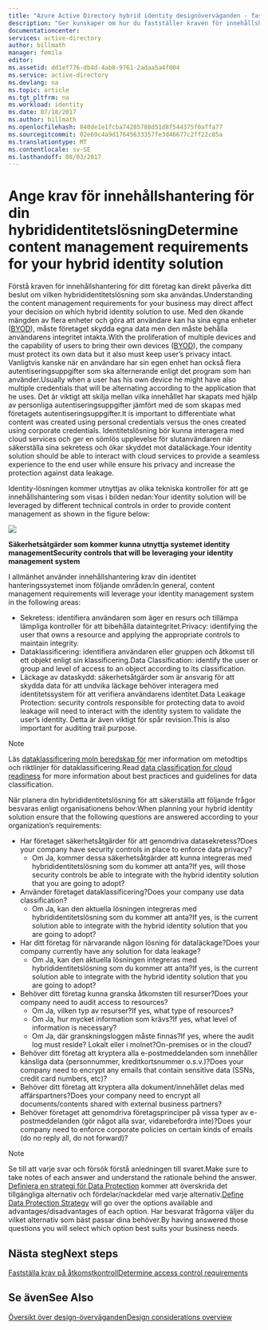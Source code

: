 ```yaml
---
title: "Azure Active Directory hybrid identity designöverväganden - fastställa kraven för innehållshantering | Microsoft Docs"
description: "Ger kunskaper om hur du fastställer kraven för innehållshantering i ditt företag. Vanligtvis kanske när en användare har sin egen enhet han också flera autentiseringsuppgifter som ska alternerande enligt det program som han använder. Det är viktigt att skilja mellan vilka innehållet har skapats med hjälp av personliga autentiseringsuppgifter jämfört med de som skapas med företagets autentiseringsuppgifter. Identitetslösning bör kunna interagera med cloud services och ger en sömlös upplevelse för slutanvändaren när säkerställa sina sekretess och ökar skyddet mot dataläckage."
documentationcenter: 
services: active-directory
author: billmath
manager: femila
editor: 
ms.assetid: dd1ef776-db4d-4ab8-9761-2adaa5a4f004
ms.service: active-directory
ms.devlang: na
ms.topic: article
ms.tgt_pltfrm: na
ms.workload: identity
ms.date: 07/18/2017
ms.author: billmath
ms.openlocfilehash: 840de1e1fcba74285788d51d8f544375f0affa77
ms.sourcegitcommit: 02e69c4a9d17645633357fe3d46677c2ff22c85a
ms.translationtype: MT
ms.contentlocale: sv-SE
ms.lasthandoff: 08/03/2017
---
```

# <a name="determine-content-management-requirements-for-your-hybrid-identity-solution"></a><span data-ttu-id="a1e97-106">Ange krav för innehållshantering för din hybrididentitetslösning</span><span class="sxs-lookup"><span data-stu-id="a1e97-106">Determine content management requirements for your hybrid identity solution</span></span>
<span data-ttu-id="a1e97-107">Förstå kraven för innehållshantering för ditt företag kan direkt påverka ditt beslut om vilken hybrididentitetslösning som ska användas.</span><span class="sxs-lookup"><span data-stu-id="a1e97-107">Understanding the content management requirements for your business may direct affect your decision on which hybrid identity solution to use.</span></span> <span data-ttu-id="a1e97-108">Med den ökande mängden av flera enheter och göra att användare kan ha sina egna enheter ([BYOD](http://aka.ms/byodcg)), måste företaget skydda egna data men den måste behålla användarens integritet intakta.</span><span class="sxs-lookup"><span data-stu-id="a1e97-108">With the proliferation of multiple devices and the capability of users to bring their own devices ([BYOD](http://aka.ms/byodcg)), the company must protect its own data but it also must keep user’s privacy intact.</span></span> <span data-ttu-id="a1e97-109">Vanligtvis kanske när en användare har sin egen enhet han också flera autentiseringsuppgifter som ska alternerande enligt det program som han använder.</span><span class="sxs-lookup"><span data-stu-id="a1e97-109">Usually when a user has his own device he might have also multiple credentials that will be alternating according to the application that he uses.</span></span> <span data-ttu-id="a1e97-110">Det är viktigt att skilja mellan vilka innehållet har skapats med hjälp av personliga autentiseringsuppgifter jämfört med de som skapas med företagets autentiseringsuppgifter.</span><span class="sxs-lookup"><span data-stu-id="a1e97-110">It is important to differentiate what content was created using personal credentials versus the ones created using corporate credentials.</span></span> <span data-ttu-id="a1e97-111">Identitetslösning bör kunna interagera med cloud services och ger en sömlös upplevelse för slutanvändaren när säkerställa sina sekretess och ökar skyddet mot dataläckage.</span><span class="sxs-lookup"><span data-stu-id="a1e97-111">Your identity solution should be able to interact with cloud services to provide a seamless experience to the end user while ensure his privacy and increase the protection against data leakage.</span></span> 

<span data-ttu-id="a1e97-112">Identity-lösningen kommer utnyttjas av olika tekniska kontroller för att ge innehållshantering som visas i bilden nedan:</span><span class="sxs-lookup"><span data-stu-id="a1e97-112">Your identity solution will be leveraged by different technical controls in order to provide content management as shown in the figure below:</span></span>

![](./media/hybrid-id-design-considerations/securitycontrols.png)

<span data-ttu-id="a1e97-113">**Säkerhetsåtgärder som kommer kunna utnyttja systemet identity management**</span><span class="sxs-lookup"><span data-stu-id="a1e97-113">**Security controls that will be leveraging your identity management system**</span></span>

<span data-ttu-id="a1e97-114">I allmänhet använder innehållshantering krav din identitet hanteringssystemet inom följande områden:</span><span class="sxs-lookup"><span data-stu-id="a1e97-114">In general, content management requirements will leverage your identity management system in the following areas:</span></span>

* <span data-ttu-id="a1e97-115">Sekretess: identifiera användaren som äger en resurs och tillämpa lämpliga kontroller för att bibehålla dataintegritet.</span><span class="sxs-lookup"><span data-stu-id="a1e97-115">Privacy: identifying the user that owns a resource and applying the appropriate controls to maintain integrity.</span></span>
* <span data-ttu-id="a1e97-116">Dataklassificering: identifiera användaren eller gruppen och åtkomst till ett objekt enligt sin klassificering.</span><span class="sxs-lookup"><span data-stu-id="a1e97-116">Data Classification: identify the user or group and level of access to an object according to its classification.</span></span> 
* <span data-ttu-id="a1e97-117">Läckage av dataskydd: säkerhetsåtgärder som är ansvarig för att skydda data för att undvika läckage behöver interagera med identitetssystem för att verifiera användarens identitet.</span><span class="sxs-lookup"><span data-stu-id="a1e97-117">Data Leakage Protection: security controls responsible for protecting data to avoid leakage will need to interact with the identity system to validate the user’s identity.</span></span> <span data-ttu-id="a1e97-118">Detta är även viktigt för spår revision.</span><span class="sxs-lookup"><span data-stu-id="a1e97-118">This is also important for auditing trail purpose.</span></span>

> [!NOTE]
> <span data-ttu-id="a1e97-119">Läs [dataklassificering moln beredskap för](http://download.microsoft.com/download/0/A/3/0A3BE969-85C5-4DD2-83B6-366AA71D1FE3/Data-Classification-for-Cloud-Readiness.pdf) mer information om metodtips och riktlinjer för dataklassificering.</span><span class="sxs-lookup"><span data-stu-id="a1e97-119">Read [data classification for cloud readiness](http://download.microsoft.com/download/0/A/3/0A3BE969-85C5-4DD2-83B6-366AA71D1FE3/Data-Classification-for-Cloud-Readiness.pdf) for more information about best practices and guidelines for data classification.</span></span>
> 
> 

<span data-ttu-id="a1e97-120">När planera din hybrididentitetslösning för att säkerställa att följande frågor besvaras enligt organisationens behov:</span><span class="sxs-lookup"><span data-stu-id="a1e97-120">When planning your hybrid identity solution ensure that the following questions are answered according to your organization’s requirements:</span></span>

* <span data-ttu-id="a1e97-121">Har företaget säkerhetsåtgärder för att genomdriva datasekretess?</span><span class="sxs-lookup"><span data-stu-id="a1e97-121">Does your company have security controls in place to enforce data privacy?</span></span>
  * <span data-ttu-id="a1e97-122">Om Ja, kommer dessa säkerhetsåtgärder att kunna integreras med hybrididentitetslösning som du kommer att anta?</span><span class="sxs-lookup"><span data-stu-id="a1e97-122">If yes, will those security controls be able to integrate with the hybrid identity solution that you are going to adopt?</span></span>
* <span data-ttu-id="a1e97-123">Använder företaget dataklassificering?</span><span class="sxs-lookup"><span data-stu-id="a1e97-123">Does your company use data classification?</span></span>
  * <span data-ttu-id="a1e97-124">Om Ja, kan den aktuella lösningen integreras med hybrididentitetslösning som du kommer att anta?</span><span class="sxs-lookup"><span data-stu-id="a1e97-124">If yes, is the current solution able to integrate with the hybrid identity solution that you are going to adopt?</span></span>
* <span data-ttu-id="a1e97-125">Har ditt företag för närvarande någon lösning för dataläckage?</span><span class="sxs-lookup"><span data-stu-id="a1e97-125">Does your company currently have any solution for data leakage?</span></span> 
  * <span data-ttu-id="a1e97-126">Om Ja, kan den aktuella lösningen integreras med hybrididentitetslösning som du kommer att anta?</span><span class="sxs-lookup"><span data-stu-id="a1e97-126">If yes, is the current solution able to integrate with the hybrid identity solution that you are going to adopt?</span></span>
* <span data-ttu-id="a1e97-127">Behöver ditt företag kunna granska åtkomsten till resurser?</span><span class="sxs-lookup"><span data-stu-id="a1e97-127">Does your company need to audit access to resources?</span></span>
  * <span data-ttu-id="a1e97-128">Om Ja, vilken typ av resurser?</span><span class="sxs-lookup"><span data-stu-id="a1e97-128">If yes, what type of resources?</span></span>
  * <span data-ttu-id="a1e97-129">Om Ja, hur mycket information som krävs?</span><span class="sxs-lookup"><span data-stu-id="a1e97-129">If yes, what level of information is necessary?</span></span>
  * <span data-ttu-id="a1e97-130">Om Ja, där granskningsloggen måste finnas?</span><span class="sxs-lookup"><span data-stu-id="a1e97-130">If yes, where the audit log must reside?</span></span> <span data-ttu-id="a1e97-131">Lokalt eller i molnet?</span><span class="sxs-lookup"><span data-stu-id="a1e97-131">On-premises or in the cloud?</span></span>
* <span data-ttu-id="a1e97-132">Behöver ditt företag att kryptera alla e-postmeddelanden som innehåller känsliga data (personnummer, kreditkortsnummer o.s.v.)?</span><span class="sxs-lookup"><span data-stu-id="a1e97-132">Does your company need to encrypt any emails that contain sensitive data (SSNs, credit card numbers, etc)?</span></span>
* <span data-ttu-id="a1e97-133">Behöver ditt företag att kryptera alla dokument/innehållet delas med affärspartners?</span><span class="sxs-lookup"><span data-stu-id="a1e97-133">Does your company need to encrypt all documents/contents shared with external business partners?</span></span>
* <span data-ttu-id="a1e97-134">Behöver företaget att genomdriva företagsprinciper på vissa typer av e-postmeddelanden (gör något alla svar, vidarebefordra inte)?</span><span class="sxs-lookup"><span data-stu-id="a1e97-134">Does your company need to enforce corporate policies on certain kinds of emails (do no reply all, do not forward)?</span></span>

> [!NOTE]
> <span data-ttu-id="a1e97-135">Se till att varje svar och försök förstå anledningen till svaret.</span><span class="sxs-lookup"><span data-stu-id="a1e97-135">Make sure to take notes of each answer and understand the rationale behind the answer.</span></span> <span data-ttu-id="a1e97-136">[Definiera en strategi för Data Protection](active-directory-hybrid-identity-design-considerations-data-protection-strategy.md) kommer att överskrida det tillgängliga alternativ och fördelar/nackdelar med varje alternativ.</span><span class="sxs-lookup"><span data-stu-id="a1e97-136">[Define Data Protection Strategy](active-directory-hybrid-identity-design-considerations-data-protection-strategy.md) will go over the options available and advantages/disadvantages of each option.</span></span>  <span data-ttu-id="a1e97-137">Har besvarat frågorna väljer du vilket alternativ som bäst passar dina behöver.</span><span class="sxs-lookup"><span data-stu-id="a1e97-137">By having answered those questions you will select which option best suits your business needs.</span></span>
> 
> 

## <a name="next-steps"></a><span data-ttu-id="a1e97-138">Nästa steg</span><span class="sxs-lookup"><span data-stu-id="a1e97-138">Next steps</span></span>
[<span data-ttu-id="a1e97-139">Fastställa krav på åtkomstkontroll</span><span class="sxs-lookup"><span data-stu-id="a1e97-139">Determine access control requirements</span></span>](active-directory-hybrid-identity-design-considerations-accesscontrol-requirements.md)

## <a name="see-also"></a><span data-ttu-id="a1e97-140">Se även</span><span class="sxs-lookup"><span data-stu-id="a1e97-140">See Also</span></span>
[<span data-ttu-id="a1e97-141">Översikt över design-överväganden</span><span class="sxs-lookup"><span data-stu-id="a1e97-141">Design considerations overview</span></span>](active-directory-hybrid-identity-design-considerations-overview.md)

